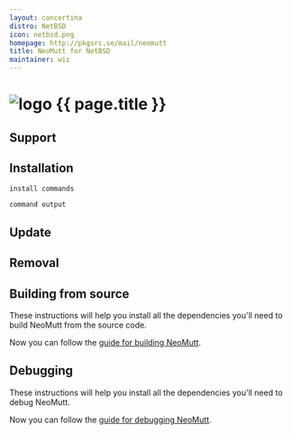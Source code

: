 ```yaml
---
layout: concertina
distro: NetBSD
icon: netbsd.png
homepage: http://pkgsrc.se/mail/neomutt
title: NeoMutt for NetBSD
maintainer: wiz
---
```


# ![logo](/images/distros/{{page.icon}}) {{ page.title }}

## Support <a class="offset" id="support"></a>

## Installation <a class="offset" id="install"></a>

```
install commands
```

```reply
command output
```

## Update <a class="offset" id="update"></a>

## Removal <a class="offset" id="remove"></a>

## Building from source <a class="offset" id="build"></a>

These instructions will help you install all the dependencies you'll need to
build NeoMutt from the source code.

Now you can follow the [guide for building NeoMutt](/dev/build).

## Debugging <a class="offset" id="debug"></a>

These instructions will help you install all the dependencies you'll need to
debug NeoMutt.

Now you can follow the [guide for debugging NeoMutt](/dev/debug).

